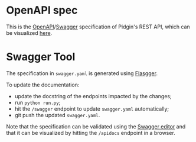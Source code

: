 # OpenAPI spec

This is the [OpenAPI](https://github.com/OAI/OpenAPI-Specification)/[Swagger](https://swagger.io/) specification of Pidgin's REST API, which can be visualized [here](http://petstore.swagger.io/?url=https://raw.githubusercontent.com/uc-cdis/pidgin/master/openapi/swagger.yml).

# Swagger Tool

The specification in `swagger.yaml` is generated using [Flasgger](https://github.com/rochacbruno/flasgger).

To update the documentation:
* update the docstring of the endpoints impacted by the changes;
* run `python run.py`;
* hit the `/swagger` endpoint to update `swagger.yaml` automatically;
* git push the updated `swagger.yaml`.

Note that the specification can be validated using the [Swagger editor](http://editor.swagger.io) and that it can be visualized by hitting the `/apidocs` endpoint in a browser.

